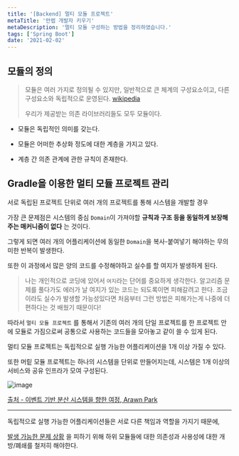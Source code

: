 ```yaml
---
title: '[Backend] 멀티 모듈 프로젝트'
metaTitle: '만렙 개발자 키우기'
metaDescription: '멀티 모듈 구성하는 방법을 정리하였습니다.'
tags: ['Spring Boot']
date: '2021-02-02'
---
```


## 모듈의 정의
> 모듈은 여러 가지로 정의될 수 있지만, 일반적으로 큰 체계의 구성요소이고, 다른 구성요소와 독립적으로 운영된다. [wikipedia](https://ko.wikipedia.org/wiki/%EB%AA%A8%EB%93%88%EC%84%B1_(%ED%94%84%EB%A1%9C%EA%B7%B8%EB%9E%98%EB%B0%8D))
>
> 우리가 제공받는 의존 라이브러리들도 모두 모듈이다.

- 모듈은 독립적인 의미를 갖는다.


- 모듈은 어떠한 추상화 정도에 대한 계층을 가지고 있다.


- 계층 간 의존 관계에 관한 규칙이 존재한다.

## Gradle을 이용한 멀티 모듈 프로젝트 관리

서로 독립된 프로젝트 단위로 여러 개의 프로젝트를 통해 시스템을 개발할 경우

가장 큰 문제점은 시스템의 중심 `Domain`이 가져야할 **규칙과 구조 등을 동일하게 보장해주는 매커니즘이 없다** 는 것이다.

그렇게 되면 여러 개의 어플리케이션에 동일한 `Domain`을 복사-붙여넣기 해야하는 무의미한 반복이 발생한다.

또한 이 과정에서 많은 양의 코드를 수정해야하고 실수를 할 여지가 발생하게 된다.

> 나는 개인적으로 코딩에 있어서 `여지`라는 단어를 중요하게 생각한다. 알고리즘 문제를 풀다가도 에러가 날 여지가 있는 코드는 되도록이면 피해갈려고 한다. 조금이라도 실수가 발생할 가능성있다면 처음부터 그런 방법은 피해가는게 나중에 더 편하다는 것 배웠기 때문이다!

따라서 `멀티 모듈 프로젝트` 를 통해서 기존의 여러 개의 단일 프로젝트를 한 프로젝트 안에 모듈로 가짐으로써 공통으로 사용하는 코드들을 모아놓고 같이 쓸 수 있게 된다.

멀티 모듈 프로젝트는 독립적으로 실행 가능한 어플리케이션을 1개 이상 가질 수 있다.

또한 머맅 모듈 프로젝트는 하나의 시스템을 단위로 만들어지는데, 시스템은 1개 이상의 서비스와 공유 인프라가 모여 구성된다.

![image](https://woowabros.github.io/img/2019-07-01/system.png)

[출처 - 이벤트 기반 분산 시스템을 향한 여정, Arawn Park](https://www.slideshare.net/arawnkr/ss-94475606)

---

독립적으로 실행 가능한 어플리케이션들은 서로 다른 책임과 역할을 가지기 때문에,

[발생 가능한 문제 상황](https://nowwaters.netlify.app/) 을 피하기 위해 하위 모듈들에 대한 의존성과 사용성에 대한 개방/폐쇄를 철저히 해야한다.


